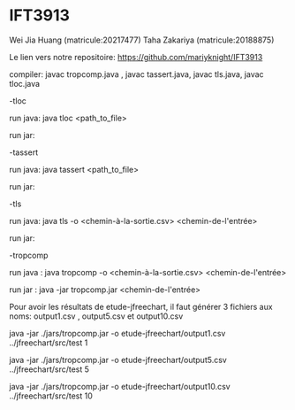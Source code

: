 # IFT3913

Wei Jia Huang (matricule:20217477)
Taha Zakariya (matricule:20188875)

Le lien vers notre repositoire: https://github.com/mariyknight/IFT3913

compiler: javac tropcomp.java , javac tassert.java, javac tls.java, javac tloc.java

-tloc

run java: java tloc <path_to_file>

run jar:

-tassert

run java: java tassert <path_to_file>

run jar:

-tls

run java: java tls -o <chemin-à-la-sortie.csv> <chemin-de-l'entrée>

run jar:

-tropcomp

run java : java tropcomp -o <chemin-à-la-sortie.csv> <chemin-de-l'entrée> <seuil> <seuil>

run jar : java -jar tropcomp.jar <chemin-de-l'entrée> <seuil>

Pour avoir les résultats de etude-jfreechart, il faut générer 3 fichiers aux noms: output1.csv , output5.csv et output10.csv

java -jar ./jars/tropcomp.jar -o etude-jfreechart/output1.csv ../jfreechart/src/test 1

java -jar ./jars/tropcomp.jar -o etude-jfreechart/output5.csv ../jfreechart/src/test 5

java -jar ./jars/tropcomp.jar -o etude-jfreechart/output10.csv ../jfreechart/src/test 10


